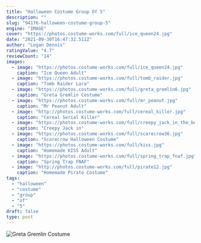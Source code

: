 ```yaml
---
title: "Halloween Costume Group Of 5"
description: ""
slug: "94176-halloween-costume-group-5"
engine: "IMAGE"
cover: "https://photos.costume-works.com/full/ice_queen24.jpg"
date: "2021-09-30T16:47:32.511Z"
author: "Logan Dennis"
ratingValue: "4.7"
reviewCount: "14"
images:
  - image: "https://photos.costume-works.com/full/ice_queen24.jpg"
    caption: "Ice Queen Adult"
  - image: "https://photos.costume-works.com/full/tomb_raider.jpg"
    caption: "Tomb Raider Lara"
  - image: "https://photos.costume-works.com/full/greta_gremlin6.jpg"
    caption: "Greta Gremlin Costume"
  - image: "https://photos.costume-works.com/full/mr_peanut.jpg"
    caption: "Mr Peanut Adult"
  - image: "http://photos.costume-works.com/full/cereal_killer.jpg"
    caption: "Cereal Serial Killer"
  - image: "https://photos.costume-works.com/full/creepy_jack_in_the_box10.jpg"
    caption: "Creepy Jack in"
  - image: "https://photos.costume-works.com/full/scarecrow36.jpg"
    caption: "Scarecrow Halloween Costume"
  - image: "https://photos.costume-works.com/full/kiss.jpg"
    caption: "Homemade KISS Adult"
  - image: "https://photos.costume-works.com/full/spring_trap_fnaf.jpg"
    caption: "Spring Trap FNAF"
  - image: "http://photos.costume-works.com/full/pirate12.jpg"
    caption: "Homemade Pirate Costume"
tags:
  - "halloween"
  - "costume"
  - "group"
  - "of"
  - "5"
draft: false
type: post
---
```



![Greta Gremlin Costume](https://photos.costume-works.com/full/greta_gremlin6.jpg "Greta Gremlin Costume")


<!--inArticleAds-->

<!--galleryOne-->


<!--inArticleAds-->

<!--galleryTwo-->


<!--galleryThree-->

